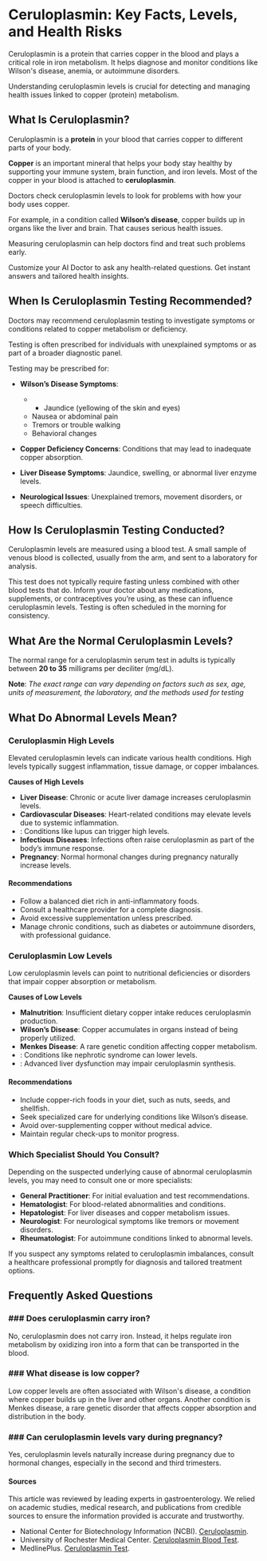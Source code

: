 # Ceruloplasmin: Key Facts, Levels, and Health Risks

Ceruloplasmin is a protein that carries copper in the blood and plays a critical role in iron metabolism. It helps diagnose and monitor conditions like Wilson's disease, anemia, or autoimmune disorders.

Understanding ceruloplasmin levels is crucial for detecting and managing health issues linked to copper (protein) metabolism.

## What Is Ceruloplasmin?

Ceruloplasmin is a **protein** in your blood that carries copper to different parts of your body.

**Copper** is an important mineral that helps your body stay healthy by supporting your immune system, brain function, and iron levels. Most of the copper in your blood is attached to **ceruloplasmin**.

Doctors check ceruloplasmin levels to look for problems with how your body uses copper.

For example, in a condition called **Wilson’s disease**, copper builds up in organs like the liver and brain. That causes serious health issues.

Measuring ceruloplasmin can help doctors find and treat such problems early.

Customize your AI Doctor to ask any health-related questions. Get instant answers and tailored health insights.

## When Is Ceruloplasmin Testing Recommended?

Doctors may recommend ceruloplasmin testing to investigate symptoms or conditions related to copper metabolism or deficiency.

Testing is often prescribed for individuals with unexplained symptoms or as part of a broader diagnostic panel.

Testing may be prescribed for:

- **Wilson’s Disease Symptoms**:

  -   - Jaundice (yellowing of the skin and eyes)
  - Nausea or abdominal pain
  - Tremors or trouble walking
  - Behavioral changes
- **Copper Deficiency Concerns**: Conditions that may lead to inadequate copper absorption.
- **Liver Disease Symptoms**: Jaundice, swelling, or abnormal liver enzyme levels.
- **Neurological Issues**: Unexplained tremors, movement disorders, or speech difficulties.

## How Is Ceruloplasmin Testing Conducted?

Ceruloplasmin levels are measured using a blood test. A small sample of venous blood is collected, usually from the arm, and sent to a laboratory for analysis.

This test does not typically require fasting unless combined with other blood tests that do. Inform your doctor about any medications, supplements, or contraceptives you’re using, as these can influence ceruloplasmin levels. Testing is often scheduled in the morning for consistency.

## What Are the Normal Ceruloplasmin Levels?

The normal range for a ceruloplasmin serum test in adults is typically between **20 to 35** milligrams per deciliter (mg/dL).

**Note**: _The exact range can vary depending on factors such as sex, age, units of measurement, the laboratory, and the methods used for testing_

## What Do Abnormal Levels Mean?

### Ceruloplasmin High Levels

Elevated ceruloplasmin levels can indicate various health conditions. High levels typically suggest inflammation, tissue damage, or copper imbalances.

**Causes of High Levels**

- **Liver Disease**: Chronic or acute liver damage increases ceruloplasmin levels.
- **Cardiovascular Diseases**: Heart-related conditions may elevate levels due to systemic inflammation.
- : Conditions like lupus can trigger high levels.
- **Infectious Diseases**: Infections often raise ceruloplasmin as part of the body’s immune response.
- **Pregnancy**: Normal hormonal changes during pregnancy naturally increase levels.

#### Recommendations

- Follow a balanced diet rich in anti-inflammatory foods.
- Consult a healthcare provider for a complete diagnosis.
- Avoid excessive supplementation unless prescribed.
- Manage chronic conditions, such as diabetes or autoimmune disorders, with professional guidance.

### Ceruloplasmin Low Levels

Low ceruloplasmin levels can point to nutritional deficiencies or disorders that impair copper absorption or metabolism.

**Causes of Low Levels**

- **Malnutrition**: Insufficient dietary copper intake reduces ceruloplasmin production.
- **Wilson’s Disease**: Copper accumulates in organs instead of being properly utilized.
- **Menkes Disease**: A rare genetic condition affecting copper metabolism.
- : Conditions like nephrotic syndrome can lower levels.
- : Advanced liver dysfunction may impair ceruloplasmin synthesis.

#### Recommendations

- Include copper-rich foods in your diet, such as nuts, seeds, and shellfish.
- Seek specialized care for underlying conditions like Wilson’s disease.
- Avoid over-supplementing copper without medical advice.
- Maintain regular check-ups to monitor progress.

### Which Specialist Should You Consult?

Depending on the suspected underlying cause of abnormal ceruloplasmin levels, you may need to consult one or more specialists:

- **General Practitioner**: For initial evaluation and test recommendations.
- **Hematologist**: For blood-related abnormalities and conditions.
- **Hepatologist**: For liver diseases and copper metabolism issues.
- **Neurologist**: For neurological symptoms like tremors or movement disorders.
- **Rheumatologist**: For autoimmune conditions linked to abnormal levels.

If you suspect any symptoms related to ceruloplasmin imbalances, consult a healthcare professional promptly for diagnosis and tailored treatment options.

## Frequently Asked Questions

### \#\#\# Does ceruloplasmin carry iron?

No, ceruloplasmin does not carry iron. Instead, it helps regulate iron metabolism by oxidizing iron into a form that can be transported in the blood.

### \#\#\# What disease is low copper?

Low copper levels are often associated with Wilson's disease, a condition where copper builds up in the liver and other organs. Another condition is Menkes disease, a rare genetic disorder that affects copper absorption and distribution in the body.

### \#\#\# Can ceruloplasmin levels vary during pregnancy?

Yes, ceruloplasmin levels naturally increase during pregnancy due to hormonal changes, especially in the second and third trimesters.

 #### Sources

This article was reviewed by leading experts in gastroenterology. We relied on academic studies, medical research, and publications from credible sources to ensure the information provided is accurate and trustworthy.

- National Center for Biotechnology Information (NCBI). [Ceruloplasmin](https://www.ncbi.nlm.nih.gov/books/NBK554422/).
- University of Rochester Medical Center. [Ceruloplasmin Blood Test](https://www.urmc.rochester.edu/encyclopedia/content?contenttypeid=167&contentid=ceruloplasmin_blood#:~:text=The%20normal%20range%20for%20a,your%20body%20to%20absorb%20copper.).
- MedlinePlus. [Ceruloplasmin Test](https://medlineplus.gov/lab-tests/ceruloplasmin-test/).